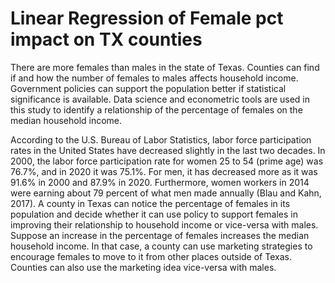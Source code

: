 # Linear Regression of Female pct impact on TX counties
There are more females than males in the state of Texas. Counties can find if and how the number of females to males affects household income. Government policies can support the population better if statistical significance is available. Data science and econometric tools are used in this study to identify a relationship of the percentage of females on the median household income.

According to the U.S. Bureau of Labor Statistics, labor force participation rates in the United States have decreased slightly in the last two decades. In 2000, the labor force participation rate for women 25 to 54 (prime age) was 76.7%, and in 2020 it was 75.1%. For men, it has decreased more as it was 91.6% in 2000 and 87.9% in 2020. Furthermore, women workers in 2014 were earning about 79 percent of what men made annually (Blau and Kahn, 2017). A county in Texas can notice the percentage of females in its population and decide whether it can use policy to support females in improving their relationship to household income or vice-versa with males. Suppose an increase in the percentage of females increases the median household income. In that case, a county can use marketing strategies to encourage females to move to it from other places outside of Texas. Counties can also use the marketing idea vice-versa with males.
